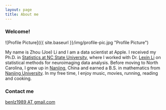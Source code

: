 ```yaml
---
layout: page
title: About me
---
```


### Welcome!

![Profile Picture]({{ site.baseurl }}/img/profile-pic.jpg "Profile Picture")

My name is Zhou (Joe) Li and I am a data scientist at Apple. I received my Ph.D. in [Statistics at NC State University](http://www.stat.ncsu.edu/), where I worked with Dr. [Lexin Li](http://sph.berkeley.edu/lexin-li) on statistical methods for neuroimaging data analysis. Before moving to North Carolina, I grew up in [Nanjing](http://www.cityofnanjing.com/), China and earned a B.S. in mathematics from [Nanjing University](http://www.nju.edu.cn/english/). In my free time, I enjoy music, movies, running, reading and cooking.

### Contact me

[benlz1989 AT gmail.com](mailto:benlz1989@gmail.com)
